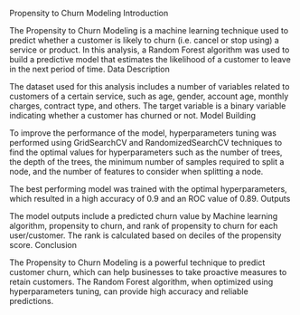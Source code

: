 Propensity to Churn Modeling
Introduction

The Propensity to Churn Modeling is a machine learning technique used to predict whether a customer is likely to churn (i.e. cancel or stop using) a service or product. In this analysis, a Random Forest algorithm was used to build a predictive model that estimates the likelihood of a customer to leave in the next period of time.
Data Description

The dataset used for this analysis includes a number of variables related to customers of a certain service, such as age, gender, account age, monthly charges, contract type, and others. The target variable is a binary variable indicating whether a customer has churned or not.
Model Building

To improve the performance of the model, hyperparameters tuning was performed using GridSearchCV and RandomizedSearchCV techniques to find the optimal values for hyperparameters such as the number of trees, the depth of the trees, the minimum number of samples required to split a node, and the number of features to consider when splitting a node.

The best performing model was trained with the optimal hyperparameters, which resulted in a high accuracy of 0.9 and an ROC value of 0.89.
Outputs

The model outputs include a predicted churn value by Machine learning algorithm, propensity to churn, and rank of propensity to churn for each user/customer. The rank is calculated based on deciles of the propensity score.
Conclusion

The Propensity to Churn Modeling is a powerful technique to predict customer churn, which can help businesses to take proactive measures to retain customers. The Random Forest algorithm, when optimized using hyperparameters tuning, can provide high accuracy and reliable predictions.
